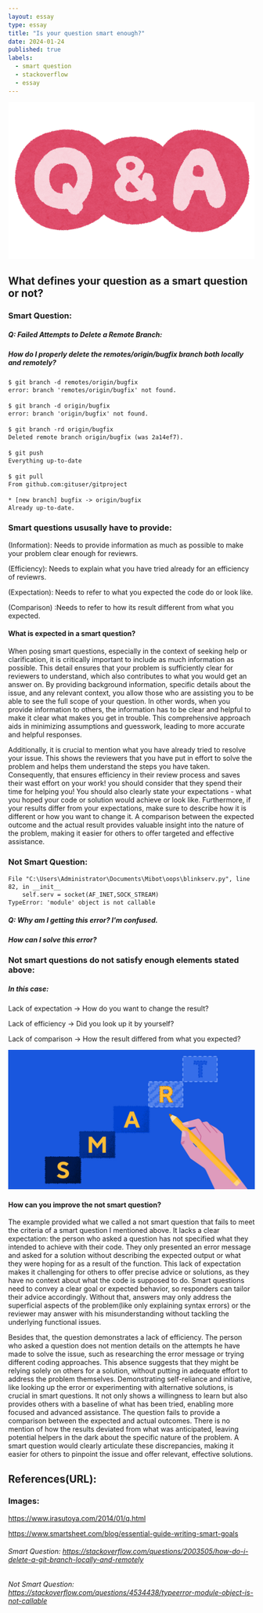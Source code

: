 ```yaml
---
layout: essay
type: essay
title: "Is your question smart enough?"
date: 2024-01-24
published: true
labels:
  - smart question
  - stackoverflow
  - essay
---
```


<img class="img-fluid" src="../img/smart2.png" auto>


## What defines your question as a smart question or not?


### Smart Question:
##### Q: Failed Attempts to Delete a Remote Branch:
##### How do I properly delete the remotes/origin/bugfix branch both locally and remotely?
  
```
$ git branch -d remotes/origin/bugfix
error: branch 'remotes/origin/bugfix' not found.

$ git branch -d origin/bugfix
error: branch 'origin/bugfix' not found.

$ git branch -rd origin/bugfix
Deleted remote branch origin/bugfix (was 2a14ef7).

$ git push
Everything up-to-date

$ git pull
From github.com:gituser/gitproject

* [new branch] bugfix -> origin/bugfix
Already up-to-date.
```

### Smart questions ususally have to provide:
 (Information): Needs to provide information as much as possible to make your problem clear enough for reviewrs.
 
 (Efficiency): Needs to explain what you have tried already for an efficiency of reviewrs.
 
 (Expectation): Needs to refer to what you expected the code do or look like.
 
 (Comparison) :Needs to refer to how its result different from what you expected.

#### What is expected in a smart question?
When posing smart questions, especially in the context of seeking help or clarification, it is critically important to include as much information as possible. This detail ensures that your problem is sufficiently clear for reviewers to understand, which also contributes to what you would get an answer on. By providing background information, specific details about the issue, and any relevant context, you allow those who are assisting you to be able to see the full scope of your question. In other words, when you provide information to others, the information has to be clear and helpful to make it clear what makes you get in trouble. This comprehensive approach aids in minimizing assumptions and guesswork, leading to more accurate and helpful responses.


Additionally, it is crucial to mention what you have already tried to resolve your issue. This shows the reviewers that you have put in effort to solve the problem and helps them understand the steps you have taken. Consequently, that ensures efficiency in their review process and saves their wast effort on your work! you should consider that they spend their time for helping you! You should also clearly state your expectations - what you hoped your code or solution would achieve or look like. Furthermore, if your results differ from your expectations, make sure to describe how it is different or how you want to change it. A comparison between the expected outcome and the actual result provides valuable insight into the nature of the problem, making it easier for others to offer targeted and effective assistance.




### Not Smart Question:

```
File "C:\Users\Administrator\Documents\Mibot\oops\blinkserv.py", line 82, in __init__
    self.serv = socket(AF_INET,SOCK_STREAM)
TypeError: 'module' object is not callable
```

##### Q: Why am I getting this error? I'm confused.
##### How can I solve this error?

### Not smart questions do not satisfy enough elements stated above:
##### In this case:
 Lack of expectation -> How do you want to change the result?
 
 Lack of efficiency -> Did you look up it by yourself?
 
 Lack of comparison -> How the result differed from what you expected?

<img class="img-fluid" src="../img/smart1.jpg" auto>

#### How can you improve the not smart question?
 The example provided what we called a not smart question that fails to meet the criteria of a smart question I mentioned above. It lacks a clear expectation: the person who asked a question has not specified what they intended to achieve with their code. They only presented an error message and asked for a solution without describing the expected output or what they were hoping for as a result of the function. This lack of expectation makes it challenging for others to offer precise advice or solutions, as they have no context about what the code is supposed to do. Smart questions need to convey a clear goal or expected behavior, so responders can tailor their advice accordingly. Without that, answers may only address the superficial aspects of the problem(like only explaining syntax errors) or the reviewer may answer with his misunderstanding without tackling the underlying functional issues.

 
Besides that, the question demonstrates a lack of efficiency. The person who asked a question does not mention details on the attempts he have made to solve the issue, such as researching the error message or trying different coding approaches. This absence suggests that they might be relying solely on others for a solution, without putting in adequate effort to address the problem themselves. Demonstrating self-reliance and initiative, like looking up the error or experimenting with alternative solutions, is crucial in smart questions. It not only shows a willingness to learn but also provides others with a baseline of what has been tried, enabling more focused and advanced assistance. The question fails to provide a comparison between the expected and actual outcomes. There is no mention of how the results deviated from what was anticipated, leaving potential helpers in the dark about the specific nature of the problem. A smart question would clearly articulate these discrepancies, making it easier for others to pinpoint the issue and offer relevant, effective solutions.


## References(URL):
### Images:
https://www.irasutoya.com/2014/01/q.html

https://www.smartsheet.com/blog/essential-guide-writing-smart-goals

###### Smart Question: https://stackoverflow.com/questions/2003505/how-do-i-delete-a-git-branch-locally-and-remotely
###### Not Smart Question: https://stackoverflow.com/questions/4534438/typeerror-module-object-is-not-callable
